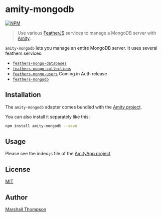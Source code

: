 amity-mongodb
=========================

[![NPM](https://nodei.co/npm/amity-mongodb.png?downloads=true&stars=true)](https://nodei.co/npm/amity-mongodb/)


> Use various [FeatherJS](https://github.com/feathersjs) services to manage a MongoDB server with [Amity](https://www.npmjs.com/package/amity).
 
`amity-mongodb` lets you manage an entire MongoDB server.  It uses several feathers services:

* [`feathers-mongo-databases`](https://github.com/marshallswain/feathers-mongo-databases)
* [`feathers-mongo-collections`](https://github.com/marshallswain/feathers-mongo-collections)
* [`feathers-mongo-users`]() Coming in Auth release
* [`feathers-mongodb`](https://github.com/feathersjs/feathers-mongodb)


## Installation
The `amity-mongodb` adapter comes bundled with the [Amity project](https://github.com/marshallswain/Amity).  

You can also install it separately like this:

```bash
npm install amity-mongodb --save
```

## Usage
Please see the index.js file of the [AmityApp project](https://github.com/marshallswain/AmityApp)

## License

[MIT](LICENSE)

## Author

[Marshall Thompson](https://github.com/marshallswain)
